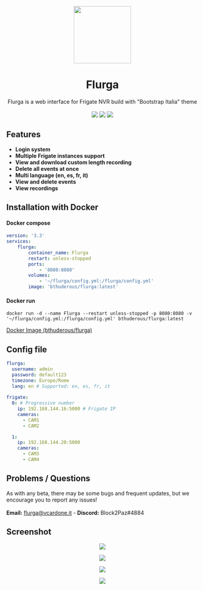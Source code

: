 <p align="center"><img width="150" src="https://raw.githubusercontent.com/Block2Paz/Flurga/main/public/img/favicon.ico"></p>
<h1 align="center">Flurga</h1>
<p align="center">Flurga is a web interface for Frigate NVR build with "Bootstrap Italia" theme<br><br><img src=https://img.shields.io/github/issues/Block2Paz/Flurga>  <img src=https://img.shields.io/github/license/Block2Paz/Flurga> <img src=https://img.shields.io/github/stars/Block2Paz/Flurga></p>

## Features
- **Login system**
- **Multiple Frigate instances support**
- **View and download custom length recording**
- **Delete all events at once**
- **Multi language (en, es, fr, it)**
- **View and delete events**
- **View recordings**

## Installation with Docker
#### Docker compose
```yaml
version: '3.3'
services:
    flurga:
        container_name: Flurga
        restart: unless-stopped
        ports:
            - '8080:8080'
        volumes:
            - '~/flurga/config.yml:/flurga/config.yml'
        image: 'bthuderous/flurga:latest'
```
#### Docker run
```
docker run -d --name Flurga --restart unless-stopped -p 8080:8080 -v '~/flurga/config.yml:/flurga/config.yml' bthuderous/flurga:latest
```
<a href="https://hub.docker.com/r/bthuderous/flurga">Docker Image (bthuderous/flurga)</a>

## Config file
```yaml
flurga:
  username: admin
  password: default123
  timezone: Europe/Rome
  lang: en # Supported: en, es, fr, it
  
frigate:
  0: # Progressive number
    ip: 192.168.144.16:5000 # Frigate IP
    cameras:
      - CAM1
      - CAM2

  1:
    ip: 192.168.144.20:5000
    cameras:
      - CAM3
      - CAM4
```

## Problems / Questions
As with any beta, there may be some bugs and frequent updates, but we encourage you to report any issues!<br><br>
<b>Email:</b> flurga@vcardone.it - <b>Discord:</b> Block2Paz#4884

## Screenshot
<p align="center"><img src="images/login.png"></p>
<p align="center"><img src="images/home.png"></p>
<p align="center"><img src="images/events.png"></p>
<p align="center"><img src="images/recordings.png"></p>
